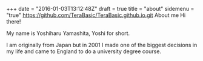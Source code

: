 

+++ date = "2016-01-03T13:12:48Z" 
draft = true 
title = "about" 
sidemenu = "true" 
https://github.com/TeraBasic/TeraBasic.github.io.git
About me
Hi there!

My name is Yoshiharu Yamashita, Yoshi for short.

I am originally from Japan but in 2001 I made one of the biggest decisions in my life and came to England to do a university degree course.
